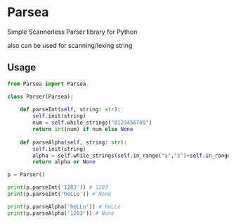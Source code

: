 # Parsea
Simple Scannerless Parser library for Python

also can be used for scanning/lexing string

## Usage
```py
from Parsea import Parsea

class Parser(Parsea):
    
    def parseInt(self, string: str):
        self.init(string)
        num = self.while_strings("0123456789")
        return int(num) if num else None
    
    def parseAlpha(self, string: str):
        self.init(string)
        alpha = self.while_strings(self.in_range("a","z")+self.in_range("A","Z"))
        return alpha or None

p = Parser()

print(p.parseInt('1203')) # 1203
print(p.parseInt('heLLo')) # None

print(p.parseAlpha('heLLo')) # heLLo
print(p.parseAlpha('1203')) # None
```
